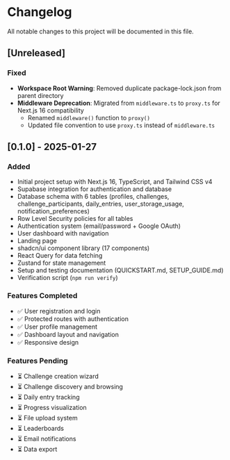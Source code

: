 # Changelog

All notable changes to this project will be documented in this file.

## [Unreleased]

### Fixed
- **Workspace Root Warning**: Removed duplicate package-lock.json from parent directory
- **Middleware Deprecation**: Migrated from `middleware.ts` to `proxy.ts` for Next.js 16 compatibility
  - Renamed `middleware()` function to `proxy()`
  - Updated file convention to use `proxy.ts` instead of `middleware.ts`

## [0.1.0] - 2025-01-27

### Added
- Initial project setup with Next.js 16, TypeScript, and Tailwind CSS v4
- Supabase integration for authentication and database
- Database schema with 6 tables (profiles, challenges, challenge_participants, daily_entries, user_storage_usage, notification_preferences)
- Row Level Security policies for all tables
- Authentication system (email/password + Google OAuth)
- User dashboard with navigation
- Landing page
- shadcn/ui component library (17 components)
- React Query for data fetching
- Zustand for state management
- Setup and testing documentation (QUICKSTART.md, SETUP_GUIDE.md)
- Verification script (`npm run verify`)

### Features Completed
- ✅ User registration and login
- ✅ Protected routes with authentication
- ✅ User profile management
- ✅ Dashboard layout and navigation
- ✅ Responsive design

### Features Pending
- ⏳ Challenge creation wizard
- ⏳ Challenge discovery and browsing
- ⏳ Daily entry tracking
- ⏳ Progress visualization
- ⏳ File upload system
- ⏳ Leaderboards
- ⏳ Email notifications
- ⏳ Data export
